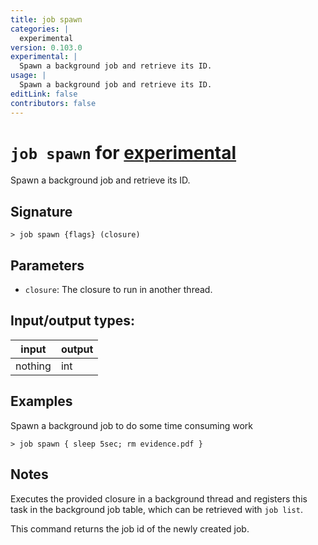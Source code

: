 ```yaml
---
title: job spawn
categories: |
  experimental
version: 0.103.0
experimental: |
  Spawn a background job and retrieve its ID.
usage: |
  Spawn a background job and retrieve its ID.
editLink: false
contributors: false
---
```

<!-- This file is automatically generated. Please edit the command in https://github.com/nushell/nushell instead. -->

# `job spawn` for [experimental](/commands/categories/experimental.md)

<div class='command-title'>Spawn a background job and retrieve its ID.</div>

## Signature

```> job spawn {flags} (closure)```

## Parameters

 -  `closure`: The closure to run in another thread.


## Input/output types:

| input   | output |
| ------- | ------ |
| nothing | int    |

## Examples

Spawn a background job to do some time consuming work
```nu
> job spawn { sleep 5sec; rm evidence.pdf }

```

## Notes
Executes the provided closure in a background thread
and registers this task in the background job table, which can be retrieved with `job list`.

This command returns the job id of the newly created job.
